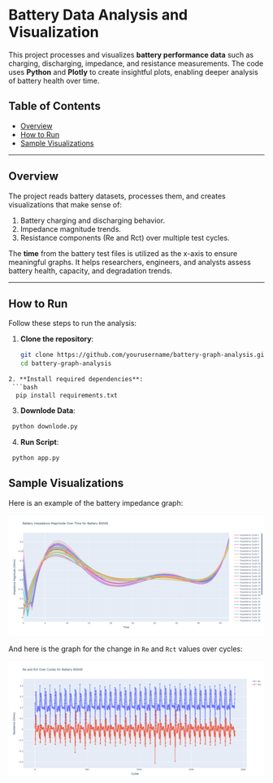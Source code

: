 # Battery Data Analysis and Visualization

This project processes and visualizes **battery performance data** such as charging, discharging, impedance, and resistance measurements. The code uses **Python** and **Plotly** to create insightful plots, enabling deeper analysis of battery health over time.

## Table of Contents
- [Overview](#overview)
- [How to Run](#how-to-run)
- [Sample Visualizations](#Sample-Visualizations)

---

## Overview

The project reads battery datasets, processes them, and creates visualizations that make sense of:
1. Battery charging and discharging behavior.
2. Impedance magnitude trends.
3. Resistance components \(Re and Rct\) over multiple test cycles.

The **time** from the battery test files is utilized as the x-axis to ensure meaningful graphs. It helps researchers, engineers, and analysts assess battery health, capacity, and degradation trends.

---


## How to Run

Follow these steps to run the analysis:

1. **Clone the repository**:
   ```bash
   git clone https://github.com/yourusername/battery-graph-analysis.git
   cd battery-graph-analysis
```
2. **Install required dependencies**:
 ```bash
  pip install requirements.txt
```
3. **Downlode Data**:
 ```bash
  python downlode.py
```
4. **Run Script**:
 ```bash
  python app.py
```
## Sample Visualizations
Here is an example of the battery impedance graph:

![Battery Impedance](1.png)

And here is the graph for the change in `Re` and `Rct` values over cycles:

![Re and Rct Over Cycles](2.png)


